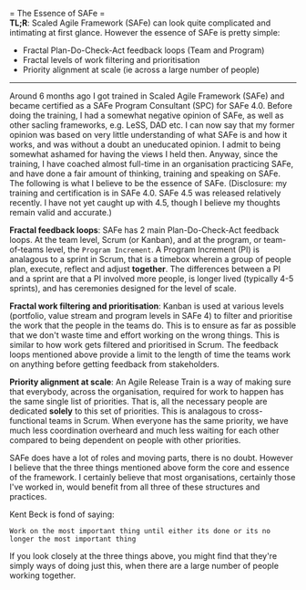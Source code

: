 = The Essence of SAFe =  
**TL;R**: Scaled Agile Framework (SAFe) can look quite complicated and intimating at first glance. However the essence of SAFe is pretty simple:  
 * Fractal Plan-Do-Check-Act feedback loops (Team and Program)
 * Fractal levels of work filtering and prioritisation
 * Priority alignment at scale (ie across a large number of people)

---

Around 6 months ago I got trained in Scaled Agile Framework (SAFe) and became certified as a SAFe Program Consultant (SPC) for SAFe 4.0. Before doing the training, I had a somewhat negative opinion of SAFe, as well as other sacling frameworks, e.g. LeSS, DAD etc. I can now say that my former opinion was based on very little understanding of what SAFe is and how it works, and was without a doubt an uneducated opinion. I admit to being somewhat ashamed for having the views I held then. Anyway, since the training, I have coached almost full-time in an organisation practicing SAFe, and have done a fair amount of thinking, training and speaking on SAFe. The following is what I believe to be the essence of SAFe. (Disclosure: my training and certification is in SAFe 4.0. SAFe 4.5 was released relatively recently. I have not yet caught up with 4.5, though I believe my thoughts remain valid and accurate.)

**Fractal feedback loops**: SAFe has 2 main Plan-Do-Check-Act feedback loops. At the team level, Scrum (or Kanban), and at the program, or team-of-teams level, the `Program Increment`. A Program Increment (PI) is analagous to a sprint in Scrum, that is a timebox wherein a group of people plan, execute, reflect and adjust **together**. The differences between a PI and a sprint are that a PI involved more people, is longer lived (typically 4-5 sprints), and has ceremonies designed for the level of scale.

**Fractal work filtering and prioritisation**: Kanban is used at various levels (portfolio, value stream and program levels in SAFe 4) to filter and prioritise the work that the people in the teams do. This is to ensure as far as possible that we don't waste time and effort working on the wrong things. This is similar to how work gets filtered and prioritised in Scrum. The feedback loops mentioned above provide a limit to the length of time the teams work on anything before getting feedback from stakeholders.

**Priority alignment at scale**: An Agile Release Train is a way of making sure that everybody, across the organisation, required for work to happen has the same single list of priorities. That is, all the necessary people are dedicated **solely** to this set of priorities. This is analagous to cross-functional teams in Scrum. When everyone has the same priority, we have much less coordination overheard and much less waiting for each other compared to being dependent on people with other priorities.

SAFe does have a lot of roles and moving parts, there is no doubt. However I believe that the three things mentioned above form the core and essence of the framework. I certainly believe that most organisations, certainly those I've worked in, would benefit from all three of these structures and practices.

Kent Beck is fond of saying:  
```  
Work on the most important thing until either its done or its no longer the most important thing
```
If you look closely at the three things above, you might find that they're simply ways of doing just this, when there are a large number of people working together.